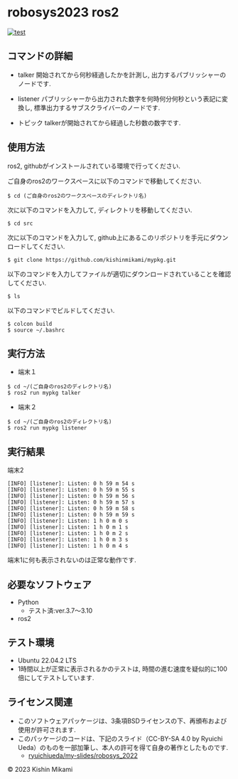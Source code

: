 # robosys2023 ros2
[![test](https://github.com/kishinmikami/mypkg/actions/workflows/test.yml/badge.svg)](https://github.com/kishinmikami/mypkg/actions/workflows/test.yml)

## コマンドの詳細
* talker
開始されてから何秒経過したかを計測し, 出力するパブリッシャーのノードです.

* listener
パブリッシャーから出力された数字を何時何分何秒という表記に変換し, 標準出力するサブスクライバーのノードです.

* トピック
talkerが開始されてから経過した秒数の数字です.

## 使用方法
ros2, githubがインストールされている環境で行ってください.

ご自身のros2のワークスペースに以下のコマンドで移動してください.
```
$ cd (ご自身のros2のワークスペースのディレクトリ名)
```
次に以下のコマンドを入力して, ディレクトリを移動してください.
```
$ cd src
```
次に以下のコマンドを入力して, github上にあるこのリポジトリを手元にダウンロードしてください.
```
$ git clone https://github.com/kishinmikami/mypkg.git
```
以下のコマンドを入力してファイルが適切にダウンロードされていることを確認してください.
```
$ ls
```
以下のコマンドでビルドしてください.
```
$ colcon build
$ source ~/.bashrc
```

## 実行方法
* 端末１
```
$ cd ~/(ご自身のros2のディレクトリ名)
$ ros2 run mypkg talker 
```

* 端末２
```
$ cd ~/(ご自身のros2のディレクトリ名)
$ ros2 run mypkg listener
```
## 実行結果
端末2
```
[INFO] [listener]: Listen: 0 h 59 m 54 s
[INFO] [listener]: Listen: 0 h 59 m 55 s
[INFO] [listener]: Listen: 0 h 59 m 56 s
[INFO] [listener]: Listen: 0 h 59 m 57 s
[INFO] [listener]: Listen: 0 h 59 m 58 s
[INFO] [listener]: Listen: 0 h 59 m 59 s
[INFO] [listener]: Listen: 1 h 0 m 0 s
[INFO] [listener]: Listen: 1 h 0 m 1 s
[INFO] [listener]: Listen: 1 h 0 m 2 s
[INFO] [listener]: Listen: 1 h 0 m 3 s
[INFO] [listener]: Listen: 1 h 0 m 4 s
```

端末1に何も表示されないのは正常な動作です.

## 必要なソフトウェア
* Python
	* テスト済:ver.3.7～3.10
* ros2

## テスト環境
* Ubuntu 22.04.2 LTS
* 1時間以上が正常に表示されるかのテストは, 時間の進む速度を疑似的に100倍にしてテストしています. 

## ライセンス関連

* このソフトウェアパッケージは、3条項BSDライセンスの下、再頒布および使用が許可されます.
* このパッケージのコードは、下記のスライド（CC-BY-SA 4.0 by Ryuichi Ueda）のものを一部加筆し、本人の許可を得て自身の著作としたものです.
	* [ryuichiueda/my-slides/robosys_2022](https://github.com/ryuichiueda/my_slides/tree/master/robosys_2022)

© 2023 Kishin Mikami
